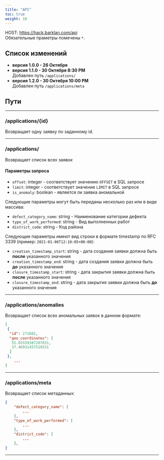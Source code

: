 ```yaml
---
title: "API"
toc: true
weight: 10
---
```


HOST: <https://hack.barklan.com/api> \
Обязательные праметры помечены `*`.

## Список изменений

- **версия 1.0.0 - 26 Октября**
- **версия 1.1.0 - 30 Октября 8:30 PM** \
   Добавлен путь `/applications/`
- **версия 1.2.0 - 30 Октября 10:00 PM** \
   Добавлен путь `/applications/meta`

## Пути

---

### /applications/{id}

Возвращает одну заявку по заданному id.

---

### /applications/

Возвращает список всех заявок

#### Параметры запроса

- `offset`: integer - соответствует значению `OFFSET` в SQL запросе
- `limit`: integer - соответствует значение `LIMIT` в SQL запросе
- `is_anomaly`: boolean - является ли заявка аномальной

Следующие параметры могут быть переданы несколько раз или в виде массива:

- `defect_category_name`: string - Наименование категории дефекта
- `type_of_work_performed`: string - Вид выполненных работ
- `district_code`: string - Код района

Следующие параметры имеют вид строки в формате timestamp по RFC 3339 (пример: `2021-01-06T12:10:05+00:00`):

- `creation_timestamp_start`: string - дата создания заявки должна быть **после** указанного значения
- `creation_timestamp_end`: string - дата создания заявки должна быть **до** указанного значения
- `closure_timestamp_start`: string - дата закрытия заявки должна быть **после** указанного значения
- `closure_timestamp_end`: string - дата закрытия заявки должна быть **до** указанного значения

---

### /applications/anomalies

Возвращает список всех аномальных заявок в данном формате:

```json
[
 {
  "id": 271602,
  "geo_coordinates": [
   55.65559387207031,
   37.46931457519531
  ]
 },
    ...
]
```

---

### /applications/meta

Возвращает список метаданных:

```json
{
    "defect_category_name": [
        ...
    ],
    "type_of_work_performed": [
        ...
    ],
    "district_code": [
        ...
    ],
}
```

---
